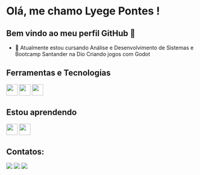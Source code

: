 # Olá, me chamo Lyege Pontes ! 
## Bem vindo ao meu perfil GitHub 👋
- 🌱 Atualmente estou cursando Análise e Desenvolvimento de Sistemas e Bootcamp Santander na Dio Criando jogos com Godot

## Ferramentas e Tecnologias

<img loading="lazy" src="https://cdn.jsdelivr.net/gh/devicons/devicon/icons/git/git-original.svg" width="30" height="30"/> <img src="https://cdn.jsdelivr.net/gh/devicons/devicon@latest/icons/vscode/vscode-original.svg" width="30" height="30" /> <img src="https://cdn.jsdelivr.net/gh/devicons/devicon@latest/icons/spring/spring-original.svg" width="30" height="30" />

## Estou aprendendo

<img loading="lazy" src="https://cdn.jsdelivr.net/gh/devicons/devicon/icons/java/java-original.svg" width="30" height="30"/> <img src="https://cdn.jsdelivr.net/gh/devicons/devicon@latest/icons/godot/godot-original.svg" width="30" height="30"/>

## Contatos:

<div>
<a href="https://instagram.com/lyegenn" target="_blank"><img loading="lazy" src="https://img.shields.io/badge/-Instagram-%23E4405F?style=for-the-badge&logo=instagram&logoColor=white" target="_blank"></a>
<a href = "mailto:lyegepontes@gmail.com"><img loading="lazy" src="https://img.shields.io/badge/Gmail-D14836?style=for-the-badge&logo=gmail&logoColor=white" target="_blank"></a>
<a href="https://www.linkedin.com/in/lyege-pontes-882a982b5/" target="_blank"><img loading="lazy" src="https://img.shields.io/badge/-LinkedIn-%230077B5?style=for-the-badge&logo=linkedin&logoColor=white" target="_blank"></a>   
</div>

